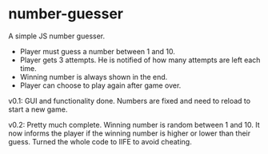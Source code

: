 # number-guesser
A simple JS number guesser.

- Player must guess a number between 1 and 10.
- Player gets 3 attempts. He is notified of how many attempts are left each time.
- Winning number is always shown in the end.
- Player can choose to play again after game over.

v0.1: GUI and functionality done. Numbers are fixed and need to reload to start a new game.

v0.2: Pretty much complete. Winning number is random between 1 and 10. It now informs the player if the winning number is higher or lower than their guess. Turned the whole code to IIFE to avoid cheating.
